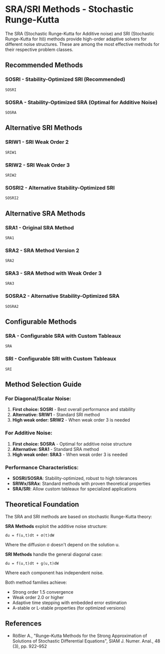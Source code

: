 # SRA/SRI Methods - Stochastic Runge-Kutta

The SRA (Stochastic Runge-Kutta for Additive noise) and SRI (Stochastic Runge-Kutta for Itô) methods provide high-order adaptive solvers for different noise structures. These are among the most effective methods for their respective problem classes.

## Recommended Methods

### SOSRI - Stability-Optimized SRI (Recommended)

```@docs
SOSRI
```

### SOSRA - Stability-Optimized SRA (Optimal for Additive Noise)

```@docs
SOSRA
```

## Alternative SRI Methods

### SRIW1 - SRI Weak Order 2

```@docs
SRIW1
```

### SRIW2 - SRI Weak Order 3

```@docs
SRIW2
```

### SOSRI2 - Alternative Stability-Optimized SRI

```@docs
SOSRI2
```

## Alternative SRA Methods

### SRA1 - Original SRA Method

```@docs
SRA1
```

### SRA2 - SRA Method Version 2

```@docs
SRA2
```

### SRA3 - SRA Method with Weak Order 3

```@docs
SRA3
```

### SOSRA2 - Alternative Stability-Optimized SRA

```@docs
SOSRA2
```

## Configurable Methods

### SRA - Configurable SRA with Custom Tableaux

```@docs
SRA
```

### SRI - Configurable SRI with Custom Tableaux

```@docs
SRI
```

## Method Selection Guide

### For Diagonal/Scalar Noise:

 1. **First choice: SOSRI** - Best overall performance and stability
 2. **Alternative: SRIW1** - Standard SRI method
 3. **High weak order: SRIW2** - When weak order 3 is needed

### For Additive Noise:

 1. **First choice: SOSRA** - Optimal for additive noise structure
 2. **Alternative: SRA1** - Standard SRA method
 3. **High weak order: SRA3** - When weak order 3 is needed

### Performance Characteristics:

  - **SOSRI/SOSRA**: Stability-optimized, robust to high tolerances
  - **SRIWx/SRAx**: Standard methods with proven theoretical properties
  - **SRA/SRI**: Allow custom tableaux for specialized applications

## Theoretical Foundation

The SRA and SRI methods are based on stochastic Runge-Kutta theory:

**SRA Methods** exploit the additive noise structure:

```
du = f(u,t)dt + σ(t)dW
```

Where the diffusion σ doesn't depend on the solution u.

**SRI Methods** handle the general diagonal case:

```
du = f(u,t)dt + g(u,t)dW
```

Where each component has independent noise.

Both method families achieve:

  - Strong order 1.5 convergence
  - Weak order 2.0 or higher
  - Adaptive time stepping with embedded error estimation
  - A-stable or L-stable properties (for optimized versions)

## References

  - Rößler A., "Runge–Kutta Methods for the Strong Approximation of Solutions of Stochastic Differential Equations", SIAM J. Numer. Anal., 48 (3), pp. 922–952

